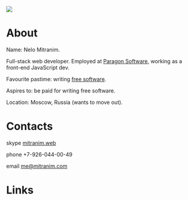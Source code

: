 <div style="margin-bottom: 0"><img src="/img/small/face.jpg" class="right"></div>

# About

Name: Nelo Mitranim.

Full-stack web developer. Employed at
[Paragon Software](http://paragon-software.com), working as a front-end
JavaScript dev.

Favourite pastime: writing [free software](/projects/).

Aspires to: be paid for writing free software.

Location: Moscow, Russia (wants to move out).

# Contacts

<sf-icon class="skype inline"></sf-icon>skype [mitranim.web](skype:mitranim.web?chat)

<sf-icon class="mobile inline"></sf-icon><span>phone +7-926-044-00-49</span>

<sf-icon class="at inline"></sf-icon>email [me@mitranim.com](mailto:me@mitranim.com)

# Links

<p style="font-size: 2em">
  <a href="https://github.com/Mitranim" class="icon" target="_blank"><sf-icon class="dark pop github"></sf-icon></a>
  <a href="http://twitter.com/mitranim" class="icon" target="_blank"><sf-icon class="dark pop twitter"></sf-icon></a>
  <a href="http://linkedin.com/in/mitranim" class="icon" target="_blank"><sf-icon class="dark pop linkedin"></sf-icon></a>
  <a href="http://facebook.com/mitranim" class="icon" target="_blank"><sf-icon class="dark pop facebook"></sf-icon></a>
</p>
